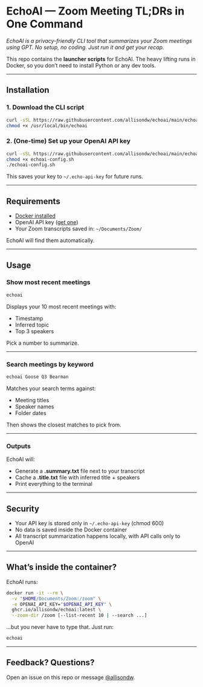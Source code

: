 # EchoAI — Zoom Meeting TL;DRs in One Command

_EchoAI is a privacy-friendly CLI tool that summarizes your Zoom meetings using GPT. No setup, no coding. Just run it and get your recap._

This repo contains the **launcher scripts** for EchoAI. The heavy lifting runs in Docker, so you don’t need to install Python or any dev tools.

---

## Installation

### 1. Download the CLI script

```bash
curl -sSL https://raw.githubusercontent.com/allisondw/echoai/main/echoai -o /usr/local/bin/echoai
chmod +x /usr/local/bin/echoai
```

### 2. (One-time) Set up your OpenAI API key

```bash
curl -sSL https://raw.githubusercontent.com/allisondw/echoai/main/echoai-config.sh -o echoai-config.sh
chmod +x echoai-config.sh
./echoai-config.sh
```

This saves your key to `~/.echo-api-key` for future runs.

---

## Requirements

- [Docker installed](https://www.docker.com/products/docker-desktop/)
- OpenAI API key ([get one](https://platform.openai.com/account/api-keys))
- Your Zoom transcripts saved in: `~/Documents/Zoom/`

EchoAI will find them automatically.

---

## Usage

### Show most recent meetings

```bash
echoai
```

Displays your 10 most recent meetings with:
- Timestamp
- Inferred topic
- Top 3 speakers

Pick a number to summarize.

---

### Search meetings by keyword

```bash
echoai Goose Q3 Bearman
```

Matches your search terms against:
- Meeting titles
- Speaker names
- Folder dates

Then shows the closest matches to pick from.

---

### Outputs

EchoAI will:
- Generate a **.summary.txt** file next to your transcript
- Cache a **.title.txt** file with inferred title + speakers
- Print everything to the terminal

---

## Security

- Your API key is stored only in `~/.echo-api-key` (chmod 600)
- No data is saved inside the Docker container
- All transcript summarization happens locally, with API calls only to OpenAI

---

## What’s inside the container?

EchoAI runs:

```bash
docker run -it --rm \
  -v "$HOME/Documents/Zoom:/zoom" \
  -e OPENAI_API_KEY="$OPENAI_API_KEY" \
  ghcr.io/allisondw/echoai:latest \
  --zoom-dir /zoom [--list-recent 10 | --search ...]
```

…but you never have to type that. Just run:

```bash
echoai
```

---

## Feedback? Questions?

Open an issue on this repo or message [@allisondw](https://github.com/allisondw).
